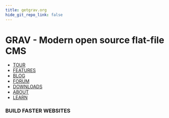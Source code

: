 ```yaml
---
title: getgrav.org
hide_git_repo_link: false
---
```


# GRAV - Modern open source flat-file CMS

- [TOUR](https://getgrav.org/) 
- [FEATURES](https://getgrav.org/features) 
- [BLOG](https://getgrav.org/blog) 
- [FORUM](https://getgrav.org/forum) 
- [DOWNLOADS](https://getgrav.org/downloads) 
- [ABOUT](https://getgrav.org/about) 
- [LEARN](http://learn.getgrav.org/)

### BUILD FASTER WEBSITES